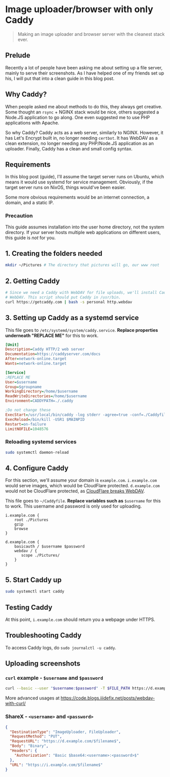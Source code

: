 # Image uploader/browser with only Caddy

> Making an image uploader and browser server with the cleanest stack ever.

## Prelude

Recently a lot of people have been asking me about setting up a file server, mainly to serve their screenshots. As I have helped one of my friends set up his, I will put that into a clean guide in this blog post.

## Why Caddy?

When people asked me about methods to do this, they always get creative. Some thought an `rsync` + NGINX stack would be nice, others suggested a Node.JS application to go along. One even suggested me to use PHP applications with Apache.

So why Caddy? Caddy acts as a web server, similarly to NGINX. However, it has Let's Encrypt built in, no longer needing `certbot`. It has WebDAV as a clean extension, no longer needing any PHP/Node.JS application as an uploader. Finally, Caddy has a clean and small config syntax.

## Requirements

In this blog post (guide), I'll assume the target server runs on Ubuntu, which means it would use systemd for service management. Obviously, if the target server runs on NixOS, things would've been easier.

Some more obvious requirements would be an internet connection, a domain, and a static IP.

### Precaution

This guide assumes installation into the user home directory, not the system directory. If your server hosts multiple web applications on different users, this guide is *not* for you.

## 1\. Creating the folders needed

``` sh
mkdir ~/Pictures # The directory that pictures will go, our www root
```

## 2\. Getting Caddy

``` sh
# Since we need a Caddy with WebDAV for file uploads, we'll install Caddy with
# WebDAV. This script should put Caddy in /usr/bin.
curl https://getcaddy.com | bash -s personal http.webdav
```

## 3\. Setting up Caddy as a systemd service

This file goes to `/etc/systemd/system/caddy.service`. **Replace properties underneath "REPLACE ME"** for this to work.

``` ini
[Unit]
Description=Caddy HTTP/2 web server
Documentation=https://caddyserver.com/docs
After=network-online.target
Wants=network-online.target

[Service]
;REPLACE ME
User=$username
Group=$groupname
WorkingDirectory=/home/$username
ReadWriteDirectories=/home/$username
Environment=CADDYPATH=./.caddy

;Do not change these
ExecStart=/usr/local/bin/caddy -log stderr -agree=true -conf=./Caddyfile -root=./.caddy
ExecReload=/bin/kill -USR1 $MAINPID
Restart=on-failure
LimitNOFILE=1048576
```

### Reloading systemd services

``` sh
sudo systemctl daemon-reload
```

## 4\. Configure Caddy

For this section, we'll assume your domain is `example.com`. `i.example.com` would serve images, which would be CloudFlare protected. `d.example.com` would not be CloudFlare protected, as [CloudFlare breaks WebDAV](https://github.com/cloudflare/cloudflared/issues/69).

This file goes to `~/Caddyfile`. **Replace variables such as** `$username` for this to work. This username and password is only used for uploading.

``` 
i.example.com {
    root ./Pictures
    gzip
    browse
}

d.example.com {
    basicauth / $username $password
    webdav / {
       scope ./Pictures/
    }
}
```

## 5\. Start Caddy up

``` sh
sudo systemctl start caddy
```

## Testing Caddy

At this point, `i.example.com` should return you a webpage under HTTPS.

## Troubleshooting Caddy

To access Caddy logs, do `sudo journalctl -u caddy`.

## Uploading screenshots

### `curl` example - `$username` and `$password`

``` sh
curl --basic --user "$username:$password" -T $FILE_PATH https://d.example.com/
```

More advanced usages at https://code.blogs.iiidefix.net/posts/webdav-with-curl/

### ShareX - `<username>` and `<password>`

``` json
{
  "DestinationType": "ImageUploader, FileUploader",
  "RequestMethod": "PUT",
  "RequestURL": "https://d.example.com/$filename$",
  "Body": "Binary",
  "Headers": {
    "Authorization": "Basic $base64:<username>:<password>$"
  },
  "URL": "https://i.example.com/$filename$"
}
```
